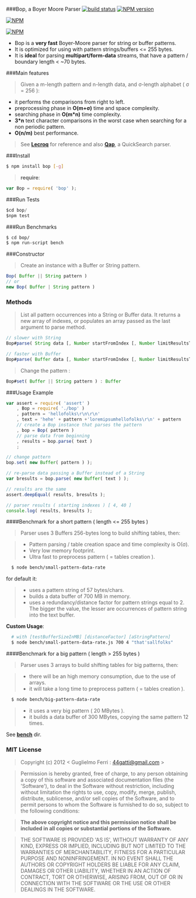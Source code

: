 ###Bop, a Boyer Moore Parser
[![build status](https://secure.travis-ci.org/rootslab/bop.png?branch=master)](http://travis-ci.org/rootslab/bop) [![NPM version](https://badge.fury.io/js/bop.png)](http://badge.fury.io/js/bop)

[![NPM](https://nodei.co/npm/qap.png?downloads=true&stars=true)](https://nodei.co/npm/bop/)

[![NPM](https://nodei.co/npm-dl/bop.png)](https://nodei.co/npm/bop/)

 * Bop is a __very fast__ Boyer-Moore parser for string or buffer patterns.
 * It is optimized for using with pattern strings/buffers <= 255 bytes.
 * It is __ideal__ for parsing __multipart/form-data__ streams, that have a pattern / boundary length < ~70 bytes.

###Main features

> Given a m-length pattern and n-length data, and σ-length alphabet ( σ = 256 ):

- it performs the comparisons from right to left.
- preprocessing phase in __O(m+σ)__ time and space complexity.
- searching phase in __O(m*n)__ time complexity.
- __3*n__ text character comparisons in the worst case when searching for a non periodic pattern.
- __O(n/m)__ best performance.

> See __[Lecroq](http://www-igm.univ-mlv.fr/~lecroq/string/node14.html)__ for reference and also __[Qap](https://github.com/rootslab/qap)__, a QuickSearch parser.

###Install
```bash
$ npm install bop [-g]
```

> __require__:

```javascript
var Bop = require( 'bop' );
```

###Run Tests

```javascript
$cd bop/
$npm test
```

###Run Benchmarks

```bash
$ cd bop/
$ npm run-script bench
```

###Constructor

> Create an instance with a Buffer or String pattern. 

```javascript
Bop( Buffer || String pattern )
// or
new Bop( Buffer | String pattern )
```

### Methods

> List all pattern occurrences into a String or Buffer data.
> It returns a new array of indexes, or populates an array passed as the last argument to parse method.

```javascript
// slower with String
Bop#parse( String data [, Number startFromIndex [, Number limitResultsTo [, Array array ] ] ] ) : Array

// faster with Buffer
Bop#parse( Buffer data [, Number startFromIndex [, Number limitResultsTo [, Array array ] ] ] ) : Array
```

> Change the pattern :

```javascript
Bop#set( Buffer || String pattern ) : Buffer
```

###Usage Example

```javascript
var assert = require( 'assert' )
    , Bop = require( './bop' )
    , pattern = 'hellofolks\r\n\r\n'
    , text = 'hehe' + pattern +'loremipsumhellofolks\r\n' + pattern
	// create a Bop instance that parses the pattern
	, bop = Bop( pattern )
	// parse data from beginning
	, results = bop.parse( text )
	;

// change pattern
bop.set( new Buffer( pattern ) );

// re-parse data passing a Buffer instead of a String
var bresults = bop.parse( new Buffer( text ) );

// results are the same
assert.deepEqual( results, bresults );

// parser results ( starting indexes ) [ 4, 40 ]
console.log( results, bresults );
```

####Benchmark for a short pattern ( length <= 255 bytes )

> Parser uses 3 Buffers 256-bytes long to build shifting tables, then:

> - Pattern parsing / table creation space and time complexity is O(σ).
> - Very low memory footprint.
> - Ultra fast to preprocess pattern ( = tables creation ).

```bash
  $ node bench/small-pattern-data-rate
```

for default it:

> - uses a pattern string of 57 bytes/chars.
> - builds a data buffer of 700 MB in memory.
> - uses a redundancy/distance factor for pattern strings equal to 2. The bigger the value, 
the lesser are occurrences of pattern string into the text buffer.

 **Custom Usage**:

```bash
  # with [testBufferSizeInMB] [distanceFactor] [aStringPattern]
  $ node bench/small-pattern-data-rate.js 700 4 "that'sallfolks"
```

####Benchmark for a big pattern ( length > 255 bytes )

> Parser uses 3 arrays to build shifting tables for big patterns, then:

> - there will be an high memory consumption, due to the use of arrays.
> - it will take a long time to preprocess pattern ( = tables creation ).

```bash
  $ node bench/big-pattern-data-rate
```

> - it uses a very big pattern ( 20 MBytes ).
> - it builds a data buffer of 300 MBytes, copying the same pattern 12 times.

See __[bench](./bench)__ dir.


### MIT License

> Copyright (c) 2012 &lt; Guglielmo Ferri : 44gatti@gmail.com &gt;

> Permission is hereby granted, free of charge, to any person obtaining
> a copy of this software and associated documentation files (the
> 'Software'), to deal in the Software without restriction, including
> without limitation the rights to use, copy, modify, merge, publish,
> distribute, sublicense, and/or sell copies of the Software, and to
> permit persons to whom the Software is furnished to do so, subject to
> the following conditions:

> __The above copyright notice and this permission notice shall be
> included in all copies or substantial portions of the Software.__

> THE SOFTWARE IS PROVIDED 'AS IS', WITHOUT WARRANTY OF ANY KIND,
> EXPRESS OR IMPLIED, INCLUDING BUT NOT LIMITED TO THE WARRANTIES OF
> MERCHANTABILITY, FITNESS FOR A PARTICULAR PURPOSE AND NONINFRINGEMENT.
> IN NO EVENT SHALL THE AUTHORS OR COPYRIGHT HOLDERS BE LIABLE FOR ANY
> CLAIM, DAMAGES OR OTHER LIABILITY, WHETHER IN AN ACTION OF CONTRACT,
> TORT OR OTHERWISE, ARISING FROM, OUT OF OR IN CONNECTION WITH THE
> SOFTWARE OR THE USE OR OTHER DEALINGS IN THE SOFTWARE.
